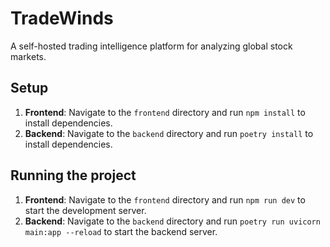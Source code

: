 # TradeWinds

A self-hosted trading intelligence platform for analyzing global stock markets.

## Setup

1.  **Frontend**: Navigate to the `frontend` directory and run `npm install` to install dependencies.
2.  **Backend**: Navigate to the `backend` directory and run `poetry install` to install dependencies.

## Running the project

1.  **Frontend**: Navigate to the `frontend` directory and run `npm run dev` to start the development server.
2.  **Backend**: Navigate to the `backend` directory and run `poetry run uvicorn main:app --reload` to start the backend server.